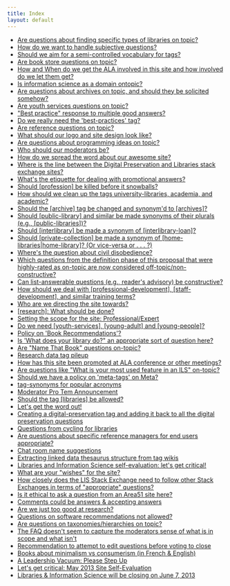 ```yaml
---
title: Index
layout: default
---
```

* [Are questions about finding specific types of libraries on topic?](./questions/1.html)
* [How do we want to handle subjective questions?](./questions/2.html)
* [Should we aim for a semi-controlled vocabulary for tags?](./questions/4.html)
* [Are book store questions on topic?](./questions/6.html)
* [How and When do we get the ALA involved in this site and how involved do we let them get?](./questions/11.html)
* [Is information science as a domain ontopic?](./questions/13.html)
* [Are questions about archives on topic, and should they be solicited somehow?](./questions/14.html)
* [Are youth services questions on topic?](./questions/21.html)
* ["Best practice" response to multiple good answers?](./questions/27.html)
* [Do we really need the 'best-practices' tag?](./questions/29.html)
* [Are reference questions on topic?](./questions/31.html)
* [What should our logo and site design look like?](./questions/37.html)
* [Are questions about programming ideas on topic?](./questions/39.html)
* [Who should our moderators be?](./questions/43.html)
* [How do we spread the word about our awesome site?](./questions/45.html)
* [Where is the line between the Digital Preservation and Libraries stack exchange sites?](./questions/50.html)
* [What's the etiquette for dealing with promotional answers?](./questions/53.html)
* [Should [profession] be killed before it snowballs?](./questions/57.html)
* [How should we clean up the tags university-libraries, academia, and academic?](./questions/60.html)
* [Should the [archive] tag be changed and synonym'd to [archives]?](./questions/64.html)
* [Should [public-library] and similar be made synonyms of their plurals (e.g., [public-libraries])?](./questions/65.html)
* [Should [interlibrary] be made a synonym of [interlibrary-loan]?](./questions/67.html)
* [Should [private-collection] be made a synonym of [home-libraries|home-library]? (Or vice-versa or . . . ?)](./questions/70.html)
* [Where's the question about civil disobedience?](./questions/72.html)
* [Which questions from the definition phase of this proposal that were highly-rated as on-topic are now considered off-topic/non-constructive?](./questions/75.html)
* [Can list-answerable questions (e.g., reader's advisory) be constructive?](./questions/81.html)
* [How should we deal with [professional-development], [staff-development], and similar training terms?](./questions/86.html)
* [Who are we directing the site towards?](./questions/87.html)
* [[research]: What should be done?](./questions/96.html)
* [Setting the scope for the site: Professional/Expert](./questions/97.html)
* [Do we need [youth-services], [young-adult] and [young-people]?](./questions/101.html)
* [Policy on 'Book Recommendations'?](./questions/110.html)
* [Is 'What does your library do?" an appropriate sort of question here?](./questions/111.html)
* [Are "Name That Book" questions on-topic?](./questions/116.html)
* [Research data tag pileup](./questions/119.html)
* [How has this site been promoted at ALA conference or other meetings?](./questions/121.html)
* [Are questions like "What is your most used feature in an ILS" on-topic?](./questions/124.html)
* [Should we have a policy on 'meta-tags' on Meta?](./questions/126.html)
* [tag-synonyms for popular acronyms](./questions/129.html)
* [Moderator Pro Tem Announcement](./questions/131.html)
* [Should the tag [libraries] be allowed?](./questions/132.html)
* [Let's get the word out!](./questions/135.html)
* [Creating a digital-preservation tag and adding it back to all the digital preservation questions](./questions/138.html)
* [Questions from cycling for libraries](./questions/141.html)
* [Are questions about specific reference managers for end users appropriate?](./questions/143.html)
* [Chat room name suggestions](./questions/147.html)
* [Extracting linked data thesaurus structure from tag wikis](./questions/153.html)
* [Libraries and Information Science self-evaluation: let's get critical!](./questions/154.html)
* [What are your "wishes" for the site?](./questions/162.html)
* [How closely does the LIS Stack Exchange need to follow other Stack Exchanges in terms of "appropriate" questions?](./questions/163.html)
* [Is it ethical to ask a question from an Area51 site here?](./questions/167.html)
* [Comments could be answers & accepting answers](./questions/171.html)
* [Are we just too good at research?](./questions/173.html)
* [Questions on software recommendations not allowed?](./questions/176.html)
* [Are questions on taxonomies/hierarchies on topic?](./questions/178.html)
* [The FAQ doesn't seem to capture the moderators sense of what is in scope and what isn't](./questions/180.html)
* [Recommendation to attempt to edit questions before voting to close](./questions/181.html)
* [Books about minimalism vs consumerism (in French & English)](./questions/184.html)
* [A Leadership Vacuum: Please Step Up](./questions/186.html)
* [Let's get critical: May 2013 Site Self-Evaluation](./questions/188.html)
* [Libraries & Information Science will be closing on June 7, 2013](./questions/190.html)
